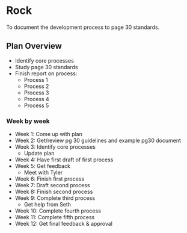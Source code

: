 # Rock

To document the development process to page 30 standards.

## Plan Overview

* Identify core processes
* Study page 30 standards
* Finish report on process:
    * Process 1
    * Process 2
    * Process 3
    * Process 4
    * Process 5

### Week by week

* Week 1: Come up with plan
* Week 2: Get/review pg 30 guidelines and example pg30 document
* Week 3: Identify core processes
    * Update plan
* Week 4: Have first draft of first process
* Week 5: Get feedback
    * Meet with Tyler
* Week 6: Finish first process 
* Week 7: Draft second process
* Week 8: Finish second process
* Week 9: Complete third process
    * Get help from Seth
* Week 10: Complete fourth process
* Week 11: Complete fifth process
* Week 12: Get final feedback & approval
